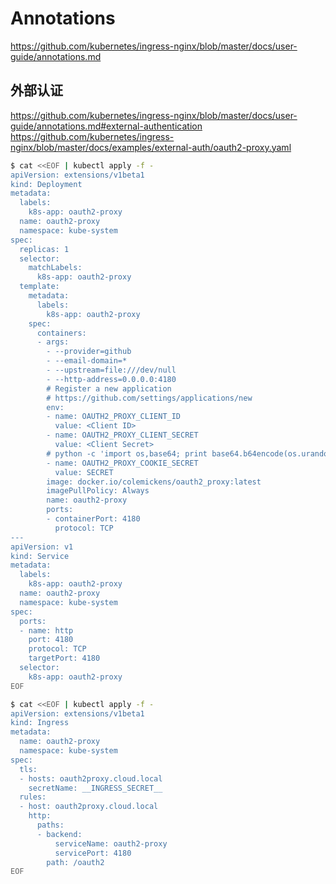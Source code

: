 # Annotations

https://github.com/kubernetes/ingress-nginx/blob/master/docs/user-guide/annotations.md

## 外部认证

https://github.com/kubernetes/ingress-nginx/blob/master/docs/user-guide/annotations.md#external-authentication
https://github.com/kubernetes/ingress-nginx/blob/master/docs/examples/external-auth/oauth2-proxy.yaml

```bash
$ cat <<EOF | kubectl apply -f -
apiVersion: extensions/v1beta1
kind: Deployment
metadata:
  labels:
    k8s-app: oauth2-proxy
  name: oauth2-proxy
  namespace: kube-system
spec:
  replicas: 1
  selector:
    matchLabels:
      k8s-app: oauth2-proxy
  template:
    metadata:
      labels:
        k8s-app: oauth2-proxy
    spec:
      containers:
      - args:
        - --provider=github
        - --email-domain=*
        - --upstream=file:///dev/null
        - --http-address=0.0.0.0:4180
        # Register a new application
        # https://github.com/settings/applications/new
        env:
        - name: OAUTH2_PROXY_CLIENT_ID
          value: <Client ID>
        - name: OAUTH2_PROXY_CLIENT_SECRET
          value: <Client Secret>
        # python -c 'import os,base64; print base64.b64encode(os.urandom(16))'
        - name: OAUTH2_PROXY_COOKIE_SECRET
          value: SECRET
        image: docker.io/colemickens/oauth2_proxy:latest
        imagePullPolicy: Always
        name: oauth2-proxy
        ports:
        - containerPort: 4180
          protocol: TCP
---
apiVersion: v1
kind: Service
metadata:
  labels:
    k8s-app: oauth2-proxy
  name: oauth2-proxy
  namespace: kube-system
spec:
  ports:
  - name: http
    port: 4180
    protocol: TCP
    targetPort: 4180
  selector:
    k8s-app: oauth2-proxy
EOF
```

```bash
$ cat <<EOF | kubectl apply -f -
apiVersion: extensions/v1beta1
kind: Ingress
metadata:
  name: oauth2-proxy
  namespace: kube-system
spec:
  tls:
  - hosts: oauth2proxy.cloud.local
    secretName: __INGRESS_SECRET__
  rules:
  - host: oauth2proxy.cloud.local
    http:
      paths:
      - backend:
          serviceName: oauth2-proxy
          servicePort: 4180
        path: /oauth2
EOF
```

